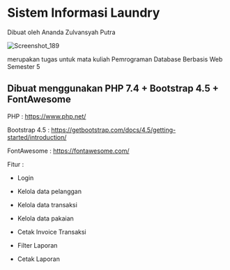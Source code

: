 # Sistem Informasi Laundry

Dibuat oleh Ananda Zulvansyah Putra

![Screenshot_189](https://user-images.githubusercontent.com/64673935/103640891-66446300-4f83-11eb-9a70-5684ef46ea0b.png)

merupakan tugas untuk mata kuliah Pemrograman Database Berbasis Web Semester 5
## Dibuat menggunakan PHP 7.4 + Bootstrap 4.5 + FontAwesome

PHP               : https://www.php.net/

Bootstrap  4.5    : https://getbootstrap.com/docs/4.5/getting-started/introduction/

FontAwesome       : https://fontawesome.com/

Fitur :

- Login

- Kelola data pelanggan

- Kelola data transaksi

- Kelola data pakaian

- Cetak Invoice Transaksi

- Filter Laporan

- Cetak Laporan
